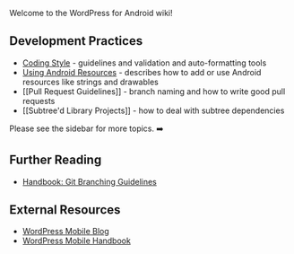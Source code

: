 Welcome to the WordPress for Android wiki!

## Development Practices

- [Coding Style](coding-style.md) - guidelines and validation and auto-formatting tools
- [Using Android Resources](using-android-resources.md) - describes how to add or use Android resources like strings and drawables
- [[Pull Request Guidelines]] - branch naming and how to write good pull requests
- [[Subtree'd Library Projects]] - how to deal with subtree dependencies

Please see the sidebar for more topics. ➡️

## Further Reading

- [Handbook: Git Branching Guidelines](https://make.wordpress.org/mobile/handbook/general-guides/git-branching/)

## External Resources 

- [WordPress Mobile Blog](http://make.wordpress.org/mobile)
- [WordPress Mobile Handbook](http://make.wordpress.org/mobile/handbook/)